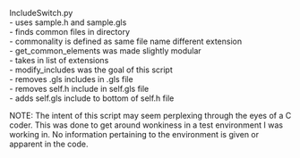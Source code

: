 IncludeSwitch.py <br/>
	- uses sample.h and sample.gls<br/>
	- finds common files in directory<br/>
		- commonality is defined as same file name different extension<br/>
		- get_common_elements was made slightly modular<br/>
			- takes in list of extensions<br/>
	- modify_includes was the goal of this script<br/>
		- removes .gls includes in .gls file<br/>
		- removes self.h include in self.gls file<br/>
		- adds self.gls include to bottom of self.h file

NOTE: The intent of this script may seem perplexing through the eyes of a C coder.
	  This was done to get around wonkiness in a test environment I was working
	  in. No information pertaining to the environment is given or apparent in 
	  the code. 
